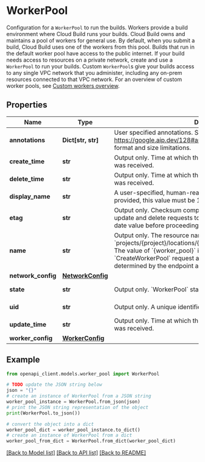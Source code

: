 # WorkerPool

Configuration for a `WorkerPool` to run the builds. Workers provide a build environment where Cloud Build runs your builds. Cloud Build owns and maintains a pool of workers for general use. By default, when you submit a build, Cloud Build uses one of the workers from this pool. Builds that run in the default worker pool have access to the public internet. If your build needs access to resources on a private network, create and use a `WorkerPool` to run your builds. Custom `WorkerPool`s give your builds access to any single VPC network that you administer, including any on-prem resources connected to that VPC network. For an overview of custom worker pools, see [Custom workers overview](https://cloud.google.com/cloud-build/docs/custom-workers/custom-workers-overview).

## Properties

Name | Type | Description | Notes
------------ | ------------- | ------------- | -------------
**annotations** | **Dict[str, str]** | User specified annotations. See https://google.aip.dev/128#annotations for more details such as format and size limitations. | [optional] 
**create_time** | **str** | Output only. Time at which the request to create the &#x60;WorkerPool&#x60; was received. | [optional] [readonly] 
**delete_time** | **str** | Output only. Time at which the request to delete the &#x60;WorkerPool&#x60; was received. | [optional] [readonly] 
**display_name** | **str** | A user-specified, human-readable name for the &#x60;WorkerPool&#x60;. If provided, this value must be 1-63 characters. | [optional] 
**etag** | **str** | Output only. Checksum computed by the server. May be sent on update and delete requests to ensure that the client has an up-to-date value before proceeding. | [optional] [readonly] 
**name** | **str** | Output only. The resource name of the &#x60;WorkerPool&#x60;, with format &#x60;projects/{project}/locations/{location}/workerPools/{worker_pool}&#x60;. The value of &#x60;{worker_pool}&#x60; is provided by &#x60;worker_pool_id&#x60; in &#x60;CreateWorkerPool&#x60; request and the value of &#x60;{location}&#x60; is determined by the endpoint accessed. | [optional] [readonly] 
**network_config** | [**NetworkConfig**](NetworkConfig.md) |  | [optional] 
**state** | **str** | Output only. &#x60;WorkerPool&#x60; state. | [optional] [readonly] 
**uid** | **str** | Output only. A unique identifier for the &#x60;WorkerPool&#x60;. | [optional] [readonly] 
**update_time** | **str** | Output only. Time at which the request to update the &#x60;WorkerPool&#x60; was received. | [optional] [readonly] 
**worker_config** | [**WorkerConfig**](WorkerConfig.md) |  | [optional] 

## Example

```python
from openapi_client.models.worker_pool import WorkerPool

# TODO update the JSON string below
json = "{}"
# create an instance of WorkerPool from a JSON string
worker_pool_instance = WorkerPool.from_json(json)
# print the JSON string representation of the object
print(WorkerPool.to_json())

# convert the object into a dict
worker_pool_dict = worker_pool_instance.to_dict()
# create an instance of WorkerPool from a dict
worker_pool_from_dict = WorkerPool.from_dict(worker_pool_dict)
```
[[Back to Model list]](../README.md#documentation-for-models) [[Back to API list]](../README.md#documentation-for-api-endpoints) [[Back to README]](../README.md)


